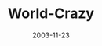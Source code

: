 ---
layout: music 
title: "World-Crazy"
series: "Crazy Church"
date: 2003-11-23 
description: "Why do they do that?  Does this really count as “church”?  How many times have you found yourself asking or being asked these questions about Crossroads?  In this series we take a “behind the curtain” look at the method to all this madness."
audio: "http://www.crossroads.net/audio/2003_November_Crazy_Church/CC_03_11-23-03_World_Crazy.mp3"
audio-duration: "36:19"
src: "http://www.crossroads.net/players/media/mediumHz/bigscreen.crazychurch.jpg"
---